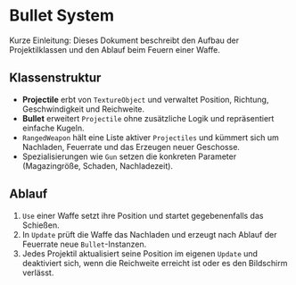 # Bullet System

Kurze Einleitung: Dieses Dokument beschreibt den Aufbau der Projektilklassen und den Ablauf beim Feuern einer Waffe.

## Klassenstruktur
- **Projectile** erbt von `TextureObject` und verwaltet Position, Richtung, Geschwindigkeit und Reichweite.
- **Bullet** erweitert `Projectile` ohne zusätzliche Logik und repräsentiert einfache Kugeln.
- `RangedWeapon` hält eine Liste aktiver `Projectiles` und kümmert sich um Nachladen, Feuerrate und das Erzeugen neuer Geschosse.
- Spezialisierungen wie `Gun` setzen die konkreten Parameter (Magazingröße, Schaden, Nachladezeit).

## Ablauf
1. `Use` einer Waffe setzt ihre Position und startet gegebenenfalls das Schießen.
2. In `Update` prüft die Waffe das Nachladen und erzeugt nach Ablauf der Feuerrate neue `Bullet`-Instanzen.
3. Jedes Projektil aktualisiert seine Position im eigenen `Update` und deaktiviert sich, wenn die Reichweite erreicht ist oder es den Bildschirm verlässt.
